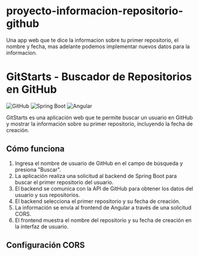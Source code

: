 # proyecto-informacion-repositorio-github
Una app web que te dice la informacion sobre tu primer repositorio, el nombre y fecha, mas adelante podemos implementar nuevos datos para la informacion.
# GitStarts - Buscador de Repositorios en GitHub

![GitHub](https://img.shields.io/badge/GitHub-Searcher-blue)
![Spring Boot](https://img.shields.io/badge/Spring%20Boot-Backend-green)
![Angular](https://img.shields.io/badge/Angular-Frontend-red)

GitStarts es una aplicación web que te permite buscar un usuario en GitHub y mostrar la información sobre su primer repositorio, incluyendo la fecha de creación.

## Cómo funciona

1. Ingresa el nombre de usuario de GitHub en el campo de búsqueda y presiona "Buscar".
2. La aplicación realiza una solicitud al backend de Spring Boot para buscar el primer repositorio del usuario.
3. El backend se comunica con la API de GitHub para obtener los datos del usuario y sus repositorios.
4. El backend selecciona el primer repositorio y su fecha de creación.
5. La información se envía al frontend de Angular a través de una solicitud CORS.
6. El frontend muestra el nombre del repositorio y su fecha de creación en la interfaz de usuario.

## Configuración CORS
